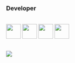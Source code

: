 ### Developer

<div style="disply: inline_block"><br>
    <img aling="center" height="40" width="40" src="https://cdn.jsdelivr.net/gh/devicons/devicon/icons/python/python-original.svg" />
    <img aling="center" height="40" width="40" src="https://cdn.jsdelivr.net/gh/devicons/devicon/icons/debian/debian-original.svg" />
    <img aling="center" height="40" width="40" src="https://cdn.jsdelivr.net/gh/devicons/devicon/icons/linux/linux-original.svg" />
    <img aling="center" height="40" width="40" src="https://cdn.jsdelivr.net/gh/devicons/devicon/icons/bash/bash-original.svg" />
<div>

 ##
    
<div>
    <a href="https://www.linkedin.com/in/gustavo-miranda-8a5001196" target="_blank"><img src="https://img.shields.io/badge/-LinkedIn-%230077B5?             style=for-the-badge&logo=linkedin&logoColor=white" target="_blank"></a> 
</div>
